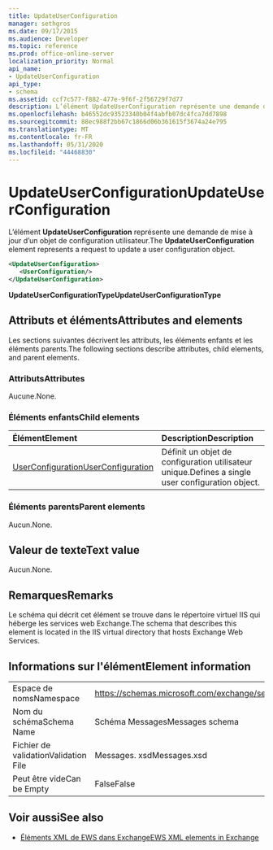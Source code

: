 ```yaml
---
title: UpdateUserConfiguration
manager: sethgros
ms.date: 09/17/2015
ms.audience: Developer
ms.topic: reference
ms.prod: office-online-server
localization_priority: Normal
api_name:
- UpdateUserConfiguration
api_type:
- schema
ms.assetid: ccf7c577-f882-477e-9f6f-2f56729f7d77
description: L’élément UpdateUserConfiguration représente une demande de mise à jour d’un objet de configuration utilisateur.
ms.openlocfilehash: b46552dc93523340b04f4abfb07dc4fca7dd7898
ms.sourcegitcommit: 88ec988f2bb67c1866d06b361615f3674a24e795
ms.translationtype: MT
ms.contentlocale: fr-FR
ms.lasthandoff: 05/31/2020
ms.locfileid: "44468830"
---
```

# <a name="updateuserconfiguration"></a><span data-ttu-id="9f967-103">UpdateUserConfiguration</span><span class="sxs-lookup"><span data-stu-id="9f967-103">UpdateUserConfiguration</span></span>

<span data-ttu-id="9f967-104">L’élément **UpdateUserConfiguration** représente une demande de mise à jour d’un objet de configuration utilisateur.</span><span class="sxs-lookup"><span data-stu-id="9f967-104">The **UpdateUserConfiguration** element represents a request to update a user configuration object.</span></span> 
  
```XML
<UpdateUserConfiguration>
   <UserConfiguration/>
</UpdateUserConfiguration>
```

 <span data-ttu-id="9f967-105">**UpdateUserConfigurationType**</span><span class="sxs-lookup"><span data-stu-id="9f967-105">**UpdateUserConfigurationType**</span></span>
## <a name="attributes-and-elements"></a><span data-ttu-id="9f967-106">Attributs et éléments</span><span class="sxs-lookup"><span data-stu-id="9f967-106">Attributes and elements</span></span>

<span data-ttu-id="9f967-107">Les sections suivantes décrivent les attributs, les éléments enfants et les éléments parents.</span><span class="sxs-lookup"><span data-stu-id="9f967-107">The following sections describe attributes, child elements, and parent elements.</span></span>
  
### <a name="attributes"></a><span data-ttu-id="9f967-108">Attributs</span><span class="sxs-lookup"><span data-stu-id="9f967-108">Attributes</span></span>

<span data-ttu-id="9f967-109">Aucune.</span><span class="sxs-lookup"><span data-stu-id="9f967-109">None.</span></span>
  
### <a name="child-elements"></a><span data-ttu-id="9f967-110">Éléments enfants</span><span class="sxs-lookup"><span data-stu-id="9f967-110">Child elements</span></span>

|<span data-ttu-id="9f967-111">**Élément**</span><span class="sxs-lookup"><span data-stu-id="9f967-111">**Element**</span></span>|<span data-ttu-id="9f967-112">**Description**</span><span class="sxs-lookup"><span data-stu-id="9f967-112">**Description**</span></span>|
|:-----|:-----|
|[<span data-ttu-id="9f967-113">UserConfiguration</span><span class="sxs-lookup"><span data-stu-id="9f967-113">UserConfiguration</span></span>](userconfiguration.md) <br/> |<span data-ttu-id="9f967-114">Définit un objet de configuration utilisateur unique.</span><span class="sxs-lookup"><span data-stu-id="9f967-114">Defines a single user configuration object.</span></span>  <br/> |
   
### <a name="parent-elements"></a><span data-ttu-id="9f967-115">Éléments parents</span><span class="sxs-lookup"><span data-stu-id="9f967-115">Parent elements</span></span>

<span data-ttu-id="9f967-116">Aucun.</span><span class="sxs-lookup"><span data-stu-id="9f967-116">None.</span></span>
  
## <a name="text-value"></a><span data-ttu-id="9f967-117">Valeur de texte</span><span class="sxs-lookup"><span data-stu-id="9f967-117">Text value</span></span>

<span data-ttu-id="9f967-118">Aucun.</span><span class="sxs-lookup"><span data-stu-id="9f967-118">None.</span></span>
  
## <a name="remarks"></a><span data-ttu-id="9f967-119">Remarques</span><span class="sxs-lookup"><span data-stu-id="9f967-119">Remarks</span></span>

<span data-ttu-id="9f967-120">Le schéma qui décrit cet élément se trouve dans le répertoire virtuel IIS qui héberge les services web Exchange.</span><span class="sxs-lookup"><span data-stu-id="9f967-120">The schema that describes this element is located in the IIS virtual directory that hosts Exchange Web Services.</span></span>
  
## <a name="element-information"></a><span data-ttu-id="9f967-121">Informations sur l'élément</span><span class="sxs-lookup"><span data-stu-id="9f967-121">Element information</span></span>

|||
|:-----|:-----|
|<span data-ttu-id="9f967-122">Espace de noms</span><span class="sxs-lookup"><span data-stu-id="9f967-122">Namespace</span></span>  <br/> |https://schemas.microsoft.com/exchange/services/2006/messages  <br/> |
|<span data-ttu-id="9f967-123">Nom du schéma</span><span class="sxs-lookup"><span data-stu-id="9f967-123">Schema Name</span></span>  <br/> |<span data-ttu-id="9f967-124">Schéma Messages</span><span class="sxs-lookup"><span data-stu-id="9f967-124">Messages schema</span></span>  <br/> |
|<span data-ttu-id="9f967-125">Fichier de validation</span><span class="sxs-lookup"><span data-stu-id="9f967-125">Validation File</span></span>  <br/> |<span data-ttu-id="9f967-126">Messages. xsd</span><span class="sxs-lookup"><span data-stu-id="9f967-126">Messages.xsd</span></span>  <br/> |
|<span data-ttu-id="9f967-127">Peut être vide</span><span class="sxs-lookup"><span data-stu-id="9f967-127">Can be Empty</span></span>  <br/> |<span data-ttu-id="9f967-128">False</span><span class="sxs-lookup"><span data-stu-id="9f967-128">False</span></span>  <br/> |
   
## <a name="see-also"></a><span data-ttu-id="9f967-129">Voir aussi</span><span class="sxs-lookup"><span data-stu-id="9f967-129">See also</span></span>



- [<span data-ttu-id="9f967-130">Éléments XML de EWS dans Exchange</span><span class="sxs-lookup"><span data-stu-id="9f967-130">EWS XML elements in Exchange</span></span>](ews-xml-elements-in-exchange.md)

